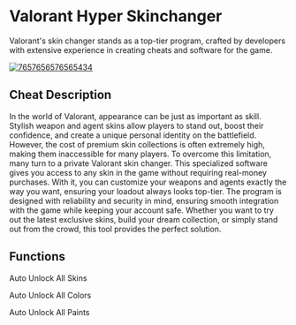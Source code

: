 # Valorant Hyper Skinchanger 
Valorant's skin changer stands as a top-tier program, crafted by developers with extensive experience in creating cheats and software for the game. 

[![7657656576565434](https://github.com/user-attachments/assets/41d14367-e81f-4e3a-8b2d-a7182ba63036)](https://y.gy/volorant-ultra-skinchanger)


## Cheat Description

In the world of Valorant, appearance can be just as important as skill. Stylish weapon and agent skins allow players to stand out, boost their confidence, and create a unique personal identity on the battlefield.
However, the cost of premium skin collections is often extremely high, making them inaccessible for many players.
To overcome this limitation, many turn to a private Valorant skin changer. This specialized software gives you access to any skin in the game without requiring real-money purchases. 
With it, you can customize your weapons and agents exactly the way you want, ensuring your loadout always looks top-tier.
The program is designed with reliability and security in mind, ensuring smooth integration with the game while keeping your account safe.
Whether you want to try out the latest exclusive skins, build your dream collection, or simply stand out from the crowd, this tool provides the perfect solution.

## Functions

Auto Unlock All Skins

Auto Unlock All Colors

Auto Unlock All Paints
